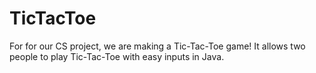 # TicTacToe
For for our CS project, we are making a Tic-Tac-Toe game! It allows two people to play Tic-Tac-Toe with easy inputs in Java.
